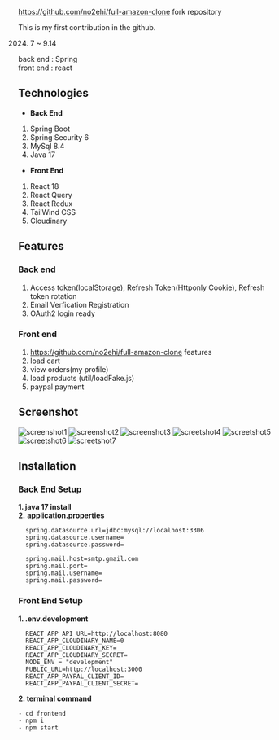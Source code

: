 https://github.com/no2ehi/full-amazon-clone fork repository

This is my first contribution in the github. 

2024. 7 ~ 9.14

back end : Spring 
<br>
front end : react 


## Technologies
- **Back End**
1. Spring Boot
2. Spring Security 6
3. MySql 8.4
4. Java 17

- **Front End**
1. React 18
2. React Query
3. React Redux
4. TailWind CSS
5. Cloudinary

## Features
### Back end 
1. Access token(localStorage), Refresh Token(Httponly Cookie),  Refresh token rotation
2. Email Verfication Registration
3. OAuth2 login ready
   
### Front end
1. https://github.com/no2ehi/full-amazon-clone features
2. load cart
3. view orders(my profile)
4. load products (util/loadFake.js)
5. paypal payment

## Screenshot
![screenshot1](https://github.com/user-attachments/assets/1cc9e6c1-256c-4094-81ed-7501338f0130)
![screenshot2](https://github.com/user-attachments/assets/d22e32fa-d14b-4cf2-8b38-4507b1b166a0)
![screenshot3](https://github.com/user-attachments/assets/8125800c-cef4-47a6-a069-2402e0aa9dc4)
![screetshot4](https://github.com/user-attachments/assets/de367460-482d-42ab-b28e-8aea3e96809d)
![screetshot5](https://github.com/user-attachments/assets/3bf8ca27-3762-4bd4-8e11-b253604b4589)
![screetshot6](https://github.com/user-attachments/assets/0bb20277-9c0f-49f8-8a2f-dfae6aab3a35)
![screetshot7](https://github.com/user-attachments/assets/13ce0c79-fb7f-4117-9b30-37657134e6cb)



## Installation 

### Back End Setup
**1. java 17 install**
<br>
**2.** **application.properties**
```
  spring.datasource.url=jdbc:mysql://localhost:3306
  spring.datasource.username=
  spring.datasource.password=

  spring.mail.host=smtp.gmail.com
  spring.mail.port=
  spring.mail.username=
  spring.mail.password= 
```

### Front End Setup  
**1. .env.development**
```  
  REACT_APP_API_URL=http://localhost:8080
  REACT_APP_CLOUDINARY_NAME=0
  REACT_APP_CLOUDINARY_KEY=
  REACT_APP_CLOUDINARY_SECRET=
  NODE_ENV = "development"
  PUBLIC_URL=http://localhost:3000
  REACT_APP_PAYPAL_CLIENT_ID=
  REACT_APP_PAYPAL_CLIENT_SECRET=  
```
**2. terminal command**
 ```
 - cd frontend
 - npm i 
 - npm start
```


